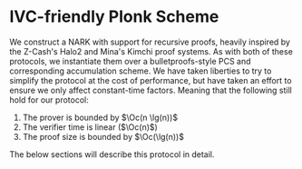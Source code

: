 # IVC-friendly Plonk Scheme

We construct a NARK with support for recursive proofs, heavily inspired by
the Z-Cash's Halo2 and Mina's Kimchi proof systems. As with both of these
protocols, we instantiate them over a bulletproofs-style PCS and corresponding
accumulation scheme. We have taken liberties to try to simplify the protocol
at the cost of performance, but have taken an effort to ensure we only affect
constant-time factors. Meaning that the following still hold for our protocol:

1. The prover is bounded by $\Oc(n \lg(n))$
2. The verifier time is linear ($\Oc(n)$)
3. The proof size is bounded by $\Oc(\lg(n))$

The below sections will describe this protocol in detail.
